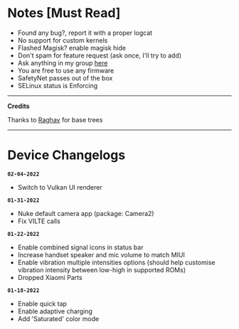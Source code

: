 
# Notes [Must Read]

 - Found any bug?, report it with a proper logcat
 - No support for custom kernels 
 - Flashed Magisk? enable magisk hide
 - Don't spam for feature request (ask once, I'll try to add) 
 - Ask anything in my group [here](https://t.me/chandeler_s_chat) 
 - You are free to use any firmware
 - SafetyNet passes out of the box
 - SELinux status is Enforcing
  
---

**Credits**

Thanks to [Raghav](https://github.com/raghavt20) for base trees
 
 ---
 
# Device Changelogs

**`02-04-2022`**
 - Switch to Vulkan UI renderer 

**`01-31-2022`**
 - Nuke default camera app (package: Camera2)
 - Fix VILTE calls 

**`01-22-2022`**
 - Enable combined signal icons in status bar
 - Increase handset speaker and mic volume to match MIUI
 - Enable vibration multiple intensities options (should help customise vibration intensity between low-high in supported ROMs)
 - Dropped Xiaomi Parts

**`01-18-2022`**
 - Enable quick tap
 - Enable adaptive charging 
 - Add 'Saturated' color mode

